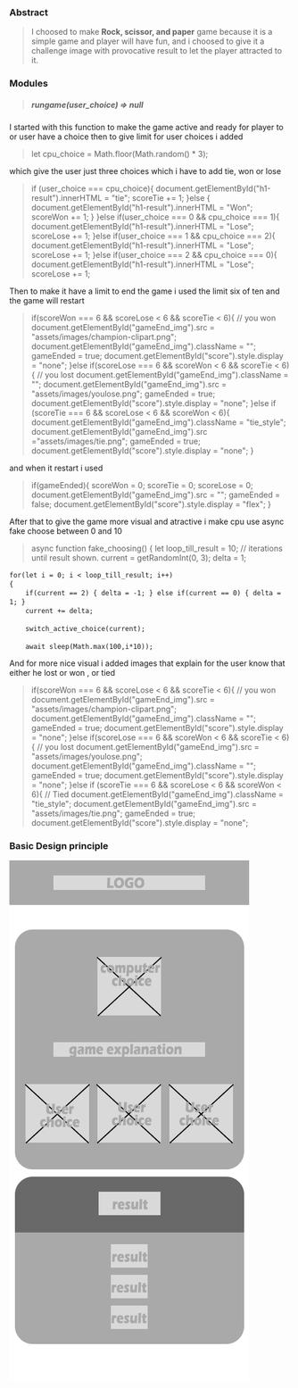 ### Abstract
> I choosed to make **Rock, scissor, and paper** game because it is a simple game and player will have fun, and i choosed to give it a challenge image with provocative result to let the player attracted to it.

### Modules

> ##### rungame(user_choice) => null
I started with this function to make the game active and ready for player to or user have a choice then to give limit for user choices i added 
> let cpu_choice = Math.floor(Math.random() * 3);

which give the user just three choices which i have to add tie, won or lose

> if (user_choice === cpu_choice){
        document.getElementById("h1-result").innerHTML = "tie";
        scoreTie += 1;
>}else {
        document.getElementById("h1-result").innerHTML = "Won"; 
        scoreWon += 1;
    } 
}else if(user_choice === 0 && cpu_choice === 1){
        document.getElementById("h1-result").innerHTML = "Lose";
        scoreLose += 1;
    }else if(user_choice === 1 && cpu_choice === 2){
        document.getElementById("h1-result").innerHTML = "Lose";
        scoreLose += 1;
    }else if(user_choice === 2 && cpu_choice === 0){
        document.getElementById("h1-result").innerHTML = "Lose";
        scoreLose += 1;
    
Then to make it have a limit to end the game i used the limit six of ten and the game will restart

> if(scoreWon === 6 && scoreLose < 6 && scoreTie < 6){
        // you won
        document.getElementById("gameEnd_img").src = "assets/images/champion-clipart.png";
        document.getElementById("gameEnd_img").className = "";
        gameEnded = true;
        document.getElementById("score").style.display = "none";
    }else if(scoreLose === 6 && scoreWon < 6 && scoreTie < 6){
        // you lost
        document.getElementById("gameEnd_img").className = "";
        document.getElementById("gameEnd_img").src = "assets/images/youlose.png";
        gameEnded = true;
        document.getElementById("score").style.display = "none";
    }else if (scoreTie === 6 && scoreLose < 6 && scoreWon < 6){
        document.getElementById("gameEnd_img").className = "tie_style";
        document.getElementById("gameEnd_img").src ="assets/images/tie.png";
        gameEnded = true;
        document.getElementById("score").style.display = "none";
    }

and when it restart i used
> if(gameEnded){
        scoreWon = 0;
        scoreTie = 0;
        scoreLose = 0;
        document.getElementById("gameEnd_img").src = "";
        gameEnded = false;
        document.getElementById("score").style.display = "flex";
    }

After that to give the game more visual and atractive i make cpu use async fake choose between 0 and 10
> async function fake_choosing() {
	let loop_till_result = 10; // iterations until result shown.
	current = getRandomInt(0, 3);
	delta = 1;

	for(let i = 0; i < loop_till_result; i++)
	{
		if(current == 2) { delta = -1; } else if(current == 0) { delta = 1; }
		current += delta;

		switch_active_choice(current);

		await sleep(Math.max(100,i*10));


And for more nice visual i added images that explain for the user know that either he lost or won , or tied 

> if(scoreWon === 6 && scoreLose < 6 && scoreTie < 6){
        // you won
        document.getElementById("gameEnd_img").src = "assets/images/champion-clipart.png";
        document.getElementById("gameEnd_img").className = "";
        gameEnded = true;
        document.getElementById("score").style.display = "none";
    }else if(scoreLose === 6 && scoreWon < 6 && scoreTie < 6){
        // you lost
        document.getElementById("gameEnd_img").src = "assets/images/youlose.png";
        document.getElementById("gameEnd_img").className = "";
        gameEnded = true;
        document.getElementById("score").style.display = "none";
    }else if (scoreTie === 6 && scoreLose < 6 && scoreWon < 6){
        // Tied
        document.getElementById("gameEnd_img").className = "tie_style";
        document.getElementById("gameEnd_img").src = "assets/images/tie.png";
        gameEnded = true;
        document.getElementById("score").style.display = "none";

### Basic Design principle

![wireframe](assets/readme_images/wireframe_iPhone-14-&-15-Pro-Max---1.png)
